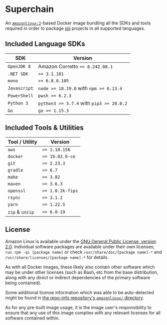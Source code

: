 # Superchain

An [`amazonlinux:2`][al2]-based Docker image bundling all the SDKs and tools required in order to package [jsii]
projects in all supported languages.

[al2]: https://hub.docker.com/_/amazonlinux
[jsii]: https://github.com/aws/jsii

## Included Language SDKs

| SDK          | Version                                  |
| ------------ | ---------------------------------------- |
| `OpenJDK 8`  | Amazon Corretto `>= 8.242.08.1`          |
| `.NET SDK`   | `>= 3.1.101`                             |
| `mono`       | `>= 6.8.0.105`                           |
| `Javascript` | `node >= 10.19.0` with `npm >= 6.13.4`   |
| `PowerShell` | `pwsh >= 6.2.3`                          |
| `Python 3`   | `python3 >= 3.7.4` with `pip3 >= 20.0.2` |
| `Go`         | `go >= 1.15.3`                           |

## Included Tools & Utilities

| Tool / Utility  | Version          |
| --------------- | ---------------- |
| `aws`           | `>= 1.18.156`    |
| `docker`        | `>= 19.02.6-ce`  |
| `git`           | `>= 2.23.3`      |
| `gradle`        | `>= 6.7`         |
| `make`          | `>= 3.82`        |
| `maven`         | `>= 3.6.3`       |
| `openssl`       | `>= 1.0.2k-fips` |
| `rsync`         | `>= 3.1.2`       |
| `yarn`          | `>= 1.22.5`      |
| `zip` & `unzip` | `>= 6.0-19`      |

## License

Amazon Linux is available under the [GNU General Public License, version 2.0][gpl2.0]. Individual software packages are
available under their own licenses; `run rpm -qi [package name]` or check `/usr/share/doc/[package name]-*` and
`/usr/share/licenses/[package name]-*` for details.

As with all Docker images, these likely also contain other software which may be under other licenses (such as Bash, etc
from the base distribution, along with any direct or indirect dependencies of the primary software being contained).

Some additional license information which was able to be auto-detected might be found in [the repo-info repository's
`amazonlinux/` directory][repo-info-al2].

As for any pre-built image usage, it is the image user's responsibility to ensure that any use of this image complies
with any relevant licenses for all software contained within.

[gpl2.0]: https://github.com/aws/amazon-linux-docker-images/blob/master/LICENSE
[repo-info-al2]: https://github.com/docker-library/repo-info/tree/master/repos/amazonlinux
